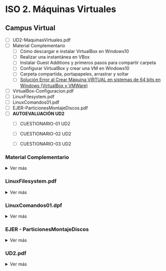 # ISO 2. Máquinas Virtuales

## Campus Virtual

- [ ] UD2-MaquinasVirtuales.pdf
- [ ] Material Complementario
  - [ ] Cómo descargar e instalar VirtualBox en Windows10
  - [ ] Realizar una instantánea en VBox
  - [ ] Instalar Guest Additions y primeros pasos para compartir carpeta
  - [ ] Configurar VirtualBox y crear una VM en Windows10
  - [ ] Carpeta compartida, portapapeles, arrastrar y soltar
  - [ ] [Solución Error al Crear Máquina VIRTUAL en sistemas de 64 bits en Windows (VirtualBox y VMWare)](https://youtu.be/ePXWjUIN0VY&ab_channel=CellSnake007)
- [ ] VirtualBox-Configuracion.pdf
- [ ] LinuxFilesystem.pdf
- [ ] LinuxComandos01.pdf
- [ ] EJER-ParticionesMontajeDiscos.pdf
- [ ] **AUTOEVALUACIÓN UD2**
  - [ ] CUESTIONARIO-01 UD2
  - [ ] CUESTIONARIO-02 UD2
  - [ ] CUESTIONARIO-03 UD2




### Material Complementario

<details>
<summary>Ver más</summary>

</details>


### LinuxFilesystem.pdf

<details>
<summary>Ver más</summary>

</details>


### LinuxComandos01.dpf

<details>
<summary>Ver más</summary>

</details>


### EJER - ParticionesMontajeDiscos

<details>
<summary>Ver más</summary>

</details>


### UD2.pdf

<details>
<summary>Ver más</summary>

</details>
